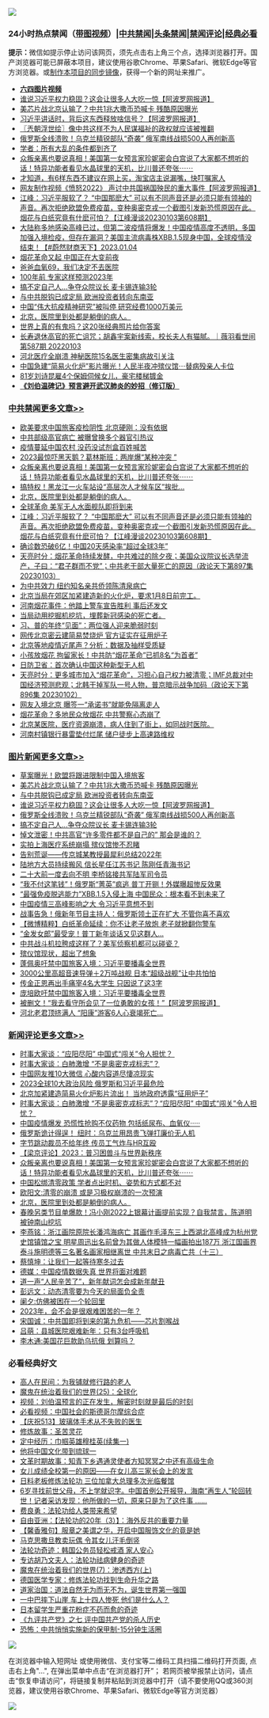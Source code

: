 ![](https://raw.githubusercontent.com/jsvpn/jsproxy/dev/64photo/fqnews-qr.jpg)

<div id="tt">
<h3>24小时热点禁闻（<a href="https://aaa.v2dns.tk/?QAjUl=BgRp5UNKRn&T5Vk=fPVH&Q59Ab=WxGE" target="_blank">带图视频</a>）|<a href="#%E4%B8%AD%E5%85%B1%E7%A6%81%E9%97%BB%E6%9B%B4%E5%A4%9A%E6%96%87%E7%AB%A0">中共禁闻</a>|<a href="#%E5%9B%BE%E7%89%87%E6%96%B0%E9%97%BB%E6%9B%B4%E5%A4%9A%E6%96%87%E7%AB%A0">头条禁闻</a>|<a href="#%E6%96%B0%E9%97%BB%E8%AF%84%E8%AE%BA%E6%9B%B4%E5%A4%9A%E6%96%87%E7%AB%A0">禁闻评论|<a href="#%E5%BF%85%E7%9C%8B%E7%BB%8F%E5%85%B8%E5%A5%BD%E6%96%87">经典必看</a></h3>
<div><b>提示：</b>微信如提示停止访问该网页，须先点击右上角三个点，选择浏览器打开。国产浏览器可能已屏蔽本项目，建议使用谷歌Chrome、苹果Safari、微软Edge等官方浏览器。或<a href="%E5%88%B6%E4%BD%9Cgit%E7%A6%81%E9%97%BB%E9%95%9C%E5%83%8F.md">制作本项目的同步镜像</a>，获得一个新的网址来推广。</div>
<ul>
<li><b><a href="http://d2.v2rss.gq/64.mp4" target="_blank">六四图片视频</a></b></li>
<li><a href="/topimagenews/20230104/1831940.md">谁说习近平权力稳固？这会让很多人大吃一惊【阿波罗网报道】</a></li>
<li><a href="/topimagenews/20230104/1832031.md">美芯片战北京认输了？中共1兆大撒币恐喊卡 残酷原因曝光</a></li>
<li><a href="/cnnews/20230104/1831970.md">习近平讲话时，背后这东西释放啥信号？【阿波罗网报道】</a></li>
<li><a href="/ssgc/20230104/1831957.md">〖兲朝浮世绘〗像中共这样不为人民谋福祉的政权就应该被推翻</a></li>
<li><a href="/topimagenews/20230104/1831938.md">俄罗斯全线溃败！乌克兰精锐部队“奇袭” 俄军南线战损500人再创新高</a></li>
<li><a href="/baitai/20230104/1831828.md">学者：所有大乱的条件都到齐了</a></li>
<li><a href="/comments/20230104/1832109.md">众叛亲离也要说真相！美国第一女预言家珍妮密会白宫说了大家都不想听的话！特异功能者看见水晶球里的天机，比川普还夸张⋯⋯</a></li>
<li><a href="/lifebaike/20230104/1832028.md">才知道，有6样东西不建议在网上买，淘宝店主说漏嘴，快叮嘱家人</a></li>
<li><a href="/cnnews/20230104/1832012.md">网友制作视频《愤怒2022》 声讨中共国祸国殃民的重大事件【阿波罗网报道】</a></li>
<li><a href="/cbnews/20230104/1831980.md">江峰：习近平服软了？ “中国那麽大” 可以有不同声音还是必须只能有领袖的声音。再次拒绝欧盟免费疫苗，变种奥密克戎一个截图引发新恐慌原因在此。烟花与白纸究竟有什麽可怕？【江峰漫谈20230103第608期】</a></li>
<li><a href="/sohnews/20230104/1832078.md">大陆称多地感染高峰已过，但第二波疫情将爆发！中国疫情高度不透明，多国加强入境检疫，但存在漏洞？美国主流病毒株XBB.1.5现身中国，全球疫情没结束！【#蔚然财商天下】2023.01.04</a></li>
<li><a href="/cnnews/20230104/1831962.md">烟花革命又起 中国正在大变前夜</a></li>
<li><a href="/cnnews/20230104/1832040.md">爸爸血氧69，我们决定不去医院</a></li>
<li><a href="/funmedia/20230104/1832044.md">100年前 专家这样预测2023年</a></li>
<li><a href="/topimagenews/20230104/1831852.md">搞不定自己人…争夺众院议长 麦卡锡连输3轮</a></li>
<li><a href="/topimagenews/20230104/1831976.md">与中共脱钩已成定局 欧洲投资者转向东南亚</a></li>
<li><a href="/cnnews/20230104/1831878.md">中国“伟大抗疫精神研究”被叫停 研究经费1000万美元</a></li>
<li><a href="/comments/20230104/1831986.md">北京，医院里到处都是躺倒的病人。</a></li>
<li><a href="/funmedia/20230104/1831988.md">世界上真的有鬼吗？这20张经典照片给你答案</a></li>
<li><a href="/sohnews/20230104/1831973.md">长寿退休高官的死亡诅咒；胡鑫宇案新线索，校长夫人有猫腻。｜薇羽看世间 第587期 20220103</a></li>
<li><a href="/baitai/20230104/1831931.md">河北医疗全崩溃 神秘医院15名医生密集病故引关注</a></li>
<li><a href="/cnnews/20230104/1832168.md">中国急建“简易火化炉”影片曝光！人民半夜冲殡仪馆⋯替病殁亲人卡位</a></li>
<li><a href="/yule/20230104/1831963.md">81岁刘诗昆雇4个保姆伺候女儿，豪宅楼梯镀金</a></li>
<li><b><a href="/comments/20200207/1272816.md" target="_blank">《刘伯温碑记》预言避开武汉肺炎的妙招（修订版）</a></b></li>
</ul>
</div>

<div class="catlist">
<h3><a href="/cbnews/" target="_blank">中共禁闻</a><span><a href="/cbnews/" target="_blank" rel="nofollow">更多文章>></a></span></h3>
<ul>
<li><a href="/cbnews/20230105/1832277.md" target="_blank">欧美要求中国旅客疫检阴性 北京硬刚：没有依据</a></li>
<li><a href="/cbnews/20230105/1832213.md" target="_blank">中共部级高官病亡 被曝曾换多个器官引热议</a></li>
<li><a href="/cbnews/20230105/1832203.md" target="_blank">疫情蔓延中国农村 没药没试剂盒百姓喊苦</a></li>
<li><a href="/cbnews/20230105/1832197.md" target="_blank">2023最惊吓黑天鹅？葛林斯班：两岸爆“某种冲突 ”</a></li>
<li><a href="/comments/20230104/1832109.md" target="_blank">众叛亲离也要说真相！美国第一女预言家珍妮密会白宫说了大家都不想听的话！特异功能者看见水晶球里的天机，比川普还夸张⋯⋯</a></li>
<li><a href="/cbnews/20230104/1832079.md" target="_blank">搞特权！黑龙江一火车站设“高层次人才候车区”挨批…</a></li>
<li><a href="/comments/20230104/1831986.md" target="_blank">北京，医院里到处都是躺倒的病人。</a></li>
<li><a href="/cbnews/20230104/1831983.md" target="_blank">全球革命 美军无人水面舰队即将到来</a></li>
<li><a href="/cbnews/20230104/1831980.md" target="_blank">江峰：习近平服软了？ “中国那麽大” 可以有不同声音还是必须只能有领袖的声音。再次拒绝欧盟免费疫苗，变种奥密克戎一个截图引发新恐慌原因在此。烟花与白纸究竟有什麽可怕？【江峰漫谈20230103第608期】</a></li>
<li><a href="/cbnews/20230104/1831916.md" target="_blank">确诊数恐破6亿！中国20天感染率“超过全球3年”</a></li>
<li><a href="/cbnews/20230104/1831915.md" target="_blank">天亮时分：烟花革命持续发酵，中共难过的除夕夜；美国众议院议长选举流产，子曰：“君子群而不党”；中共老干部大量死亡的原因（政论天下第897集 20230103）</a></li>
<li><a href="/cbnews/20230104/1831889.md" target="_blank">为中共效力 纽约知名亲共侨领陈清泉病亡</a></li>
<li><a href="/comments/20230104/1831833.md" target="_blank">北京当局在郊区加紧建造新的火化炉，要求1月8日前完工。</a></li>
<li><a href="/cbnews/20230104/1831806.md" target="_blank">河南烟花事件：他踏上警车宣告胜利 事后还发文</a></li>
<li><a href="/comments/20230104/1831770.md" target="_blank">当局动用挖掘机挖坑，埋葬新冠感染的死亡者。</a></li>
<li><a href="/cbnews/20230104/1831752.md" target="_blank">习、普的年终“见面”：两位强人迎来脆弱时刻</a></li>
<li><a href="/cbnews/20230103/1831704.md" target="_blank">网传北京密云建简易焚烧炉 官方证实在征用炉子</a></li>
<li><a href="/cbnews/20230103/1831703.md" target="_blank">北京等地疫情近尾声？分析：数据及抽样受质疑</a></li>
<li><a href="/cbnews/20230103/1831608.md" target="_blank">小孩放烟花 拘留家长！中共防“烟花革命”已抓8名“为首者”</a></li>
<li><a href="/cbnews/20230103/1831482.md" target="_blank">日防卫省：首次确认中国这种新型无人机</a></li>
<li><a href="/cbnews/20230103/1831454.md" target="_blank">天亮时分：更多城市加入“烟花革命”，习担心自己权力被清零；IMF总裁对中国经济预测悲观；北韩干掉军队一号人物，普京暗示战争加码（政论天下第896集 20230102）</a></li>
<li><a href="/cbnews/20230103/1831356.md" target="_blank">网友入境北京 曝签一“承诺书”就能免隔离走人</a></li>
<li><a href="/cbnews/20230103/1831348.md" target="_blank">烟花革命？多地民众放烟花 中共警察心态崩了</a></li>
<li><a href="/comments/20230103/1831311.md" target="_blank">北京某医院，医疗资源崩溃，病人住到了街上，如同战时医院。</a></li>
<li><a href="/cbnews/20230103/1831307.md" target="_blank">河南村镇银行暴雷垫付烂尾 储户徒步上高速路维权</a></li>

</ul>
</div>
<div class="catlist">
<h3><a href="/topimagenews/" target="_blank">图片新闻</a><span><a href="/topimagenews/" target="_blank" rel="nofollow">更多文章>></a></span></h3>
<ul>
<li><a href="/topimagenews/20230105/1832238.md" target="_blank">草案曝光！欧盟将跟进限制中国入境旅客</a></li>
<li><a href="/topimagenews/20230104/1832031.md" target="_blank">美芯片战北京认输了？中共1兆大撒币恐喊卡 残酷原因曝光</a></li>
<li><a href="/topimagenews/20230104/1831976.md" target="_blank">与中共脱钩已成定局 欧洲投资者转向东南亚</a></li>
<li><a href="/topimagenews/20230104/1831940.md" target="_blank">谁说习近平权力稳固？这会让很多人大吃一惊【阿波罗网报道】</a></li>
<li><a href="/topimagenews/20230104/1831938.md" target="_blank">俄罗斯全线溃败！乌克兰精锐部队“奇袭” 俄军南线战损500人再创新高</a></li>
<li><a href="/topimagenews/20230104/1831852.md" target="_blank">搞不定自己人…争夺众院议长 麦卡锡连输3轮</a></li>
<li><a href="/topimagenews/20230104/1831799.md" target="_blank">悼文泄密！中共高官“许多零件都不是自己的” 那会是谁的？</a></li>
<li><a href="/topimagenews/20230104/1831797.md" target="_blank">实拍上海医疗系统崩塌 殡仪馆惨不忍睹</a></li>
<li><a href="/topimagenews/20230103/1831658.md" target="_blank">告别荒诞——传京城某教授最犀利总结2022年</a></li>
<li><a href="/topimagenews/20230103/1831639.md" target="_blank">陆地方大员持续搬风 信长星任江苏书记 陈刚任青海书记</a></li>
<li><a href="/topimagenews/20230103/1831638.md" target="_blank">二十大前一度去向不明 李桥铭接共军陆军司令员</a></li>
<li><a href="/topimagenews/20230103/1831593.md" target="_blank">“我不付这笔钱”！俄罗斯“菁英”疯逃 普丁开铡！外媒曝超惨反效果</a></li>
<li><a href="/topimagenews/20230103/1831519.md" target="_blank">“最强免疫脱逃能力”XBB.1.5入侵上海 中国民众：根本看不到未来了</a></li>
<li><a href="/topimagenews/20230103/1831495.md" target="_blank">中国疫情三高峰影响之大 令习近平意想不到</a></li>
<li><a href="/topimagenews/20230103/1831494.md" target="_blank">战事告急！俄新年节目主持人：俄罗斯领土正在扩大 不管你喜不喜欢</a></li>
<li><a href="/topimagenews/20230103/1831493.md" target="_blank">【微博精粹】白纸革命延续：你不让老子放炮 老子就掀翻你警车</a></li>
<li><a href="/topimagenews/20230103/1831456.md" target="_blank">“金发女郎”最受宠！普丁新年谈话又见这群人…</a></li>
<li><a href="/topimagenews/20230103/1831455.md" target="_blank">中共战斗机拉胯成这样了？美军侦察机都可以碰瓷？</a></li>
<li><a href="/topimagenews/20230103/1831401.md" target="_blank">殡仪馆现状，超出了想象</a></li>
<li><a href="/topimagenews/20230103/1831310.md" target="_blank">蓬佩奥吁禁中国旅客入境：习近平要播毒全世界</a></li>
<li><a href="/topimagenews/20230103/1831309.md" target="_blank">3000公里高超音速导弹＋2万吨战舰 日本“超级战舰”让中共怕怕</a></li>
<li><a href="/topimagenews/20230102/1831234.md" target="_blank">传金正恩再出手痛宰4名大学生 只因说了这3字</a></li>
<li><a href="/topimagenews/20230102/1831214.md" target="_blank">庞培欧吁禁中国旅客入境：习近平要播毒全世界</a></li>
<li><a href="/topimagenews/20230102/1831203.md" target="_blank">被删文！“我去看守所会见了一位勇敢的女孩！”【阿波罗网报道】</a></li>
<li><a href="/topimagenews/20230102/1831162.md" target="_blank">河北老君顶挤满人 “阳康”游客6人心衰竭死亡…</a></li>

</ul>
</div>
<div class="catlist">
<h3><a href="/comments/" target="_blank">新闻评论</a><span><a href="/comments/" target="_blank" rel="nofollow">更多文章>></a></span></h3>
<ul>
<li><a href="/comments/20230104/1832184.md" target="_blank">时事大家谈：“应阳尽阳” 中国式“闯关”令人担忧？&#160;</a></li>
<li><a href="/comments/20230104/1832183.md" target="_blank">时事大家谈：白肺激增 “不是奥密克戎标志”？</a></li>
<li><a href="/comments/20230104/1832163.md" target="_blank">中国网友推10大微信 心酸内容道尽悽凉现实</a></li>
<li><a href="/comments/20230104/1832162.md" target="_blank">2023全球10大政治风险 俄罗斯和习近平最危险</a></li>
<li><a href="/comments/20230104/1832161.md" target="_blank">北京加紧建造简易火化炉影片流出！ 当地政府透露“征用炉子”</a></li>
<li><a href="/comments/20230104/1832153.md" target="_blank">时事大家谈：白肺激增 “不是奥密克戎标志”？“应阳尽阳” 中国式“闯关”令人担忧？&#160;</a></li>
<li><a href="/comments/20230104/1832124.md" target="_blank">中国疫情爆发 恐慌性抢购不仅药物 包括纸尿布、血氧仪·····</a></li>
<li><a href="/comments/20230104/1832123.md" target="_blank">俄罗斯诡计得逞！ 纽时：乌克兰用昂贵飞弹打廉价无人机</a></li>
<li><a href="/comments/20230104/1832122.md" target="_blank">字节跳动裁员不给年终 传员工气炸与HR互殴</a></li>
<li><a href="/comments/20230104/1832116.md" target="_blank">【梁京评论】2023：普习困兽斗与世界新秩序</a></li>
<li><a href="/comments/20230104/1832109.md" target="_blank">众叛亲离也要说真相！美国第一女预言家珍妮密会白宫说了大家都不想听的话！特异功能者看见水晶球里的天机，比川普还夸张⋯⋯</a></li>
<li><a href="/comments/20230104/1832105.md" target="_blank">中国松绑清零政策 学者点出时机、姿势和方式都不对</a></li>
<li><a href="/comments/20230104/1832046.md" target="_blank">欧阳文:清零的崩溃 或是习极权崩溃的一次预演</a></li>
<li><a href="/comments/20230104/1831986.md" target="_blank">北京，医院里到处都是躺倒的病人。</a></li>
<li><a href="/comments/20230104/1831981.md" target="_blank">春晚另类节目单爆款！冯小刚2022上银幕计画提前实现？自我禁言，陈道明被钟南山挖坑</a></li>
<li><a href="/comments/20230104/1831971.md" target="_blank">李燕铭：浙江画院原院长潘鸿海病亡 其画作毛泽东三上西湖北高峰成为杭州党史馆镇馆之宝 明星周迅出名前曾为其做人体模特一幅画拍出187万 浙江国画界泰斗施明德等三名著名画家相继离世 中共末日之病毒亡共（十三）</a></li>
<li><a href="/comments/20230104/1831947.md" target="_blank">蔡慎坤：让我们一起等待寒冬过去</a></li>
<li><a href="/comments/20230104/1831946.md" target="_blank">德媒：中国疫情数据失真 世界将面对难题</a></li>
<li><a href="/comments/20230104/1831934.md" target="_blank">道一声“人民辛苦了”，新年献词怎会成新年献丑</a></li>
<li><a href="/comments/20230104/1831933.md" target="_blank">彭远文：动态清零要为今天的局面负全责</a></li>
<li><a href="/comments/20230104/1831922.md" target="_blank">阑夕:仿佛被困在一个轮回里</a></li>
<li><a href="/comments/20230104/1831921.md" target="_blank">2023年，会不会是很艰难困苦的一年？‌‌</a></li>
<li><a href="/comments/20230104/1831896.md" target="_blank">宋国诚：中共国即将到来的第九危机——芯片割喉战</a></li>
<li><a href="/comments/20230104/1831895.md" target="_blank">吕萌：县城医院艰难新年：只有3台呼吸机</a></li>
<li><a href="/comments/20230104/1831894.md" target="_blank">李木通:美国花巨款助乌抗俄 划算吗？</a></li>

</ul>
</div>

<div class="catlist">
<h3>必看经典好文</h3>
<ul>
<li><a href="/tculture/20121023/72121.md" target="_blank">高人在民间：为我铺就修行路的老人</a></li>
<li><a href="/comments/20181017/1014654.md" target="_blank">魔鬼在统治着我们的世界(25)：全球化</a></li>
<li><a href="/comments/20200628/1351782.md" target="_blank">视频：刘伯温预言的正在发生，解密时刻就是最后的时刻</a></li>
<li><a href="/comments/20200806/1375443.md" target="_blank">必看视频：中国社会的斯德哥尔摩综合症</a></li>
<li><a href="/cbnews/20210526/1554325.md" target="_blank">【庆祝513】玻璃体手术从不失败的医生</a></li>
<li><a href="/comments/20220522/1736049.md" target="_blank">修炼故事：圣苦灵花</a></li>
<li><a href="/tculture/20161028/606931.md" target="_blank">定中经历：巾帼英雄穆桂英(续集一)</a></li>
<li><a href="/bannedvideo/20220425/1724098.md" target="_blank">他将中国文化带到琉球一</a></li>
<li><a href="/comments/20200308/1290079.md" target="_blank">文革时期故事：知青下乡遇通灵使者方知冥冥之中还有高级生命</a></li>
<li><a href="/comments/20210801/1597741.md" target="_blank">女儿成绩全校第一的原因——在女儿高三家长会上的发言</a></li>
<li><a href="/comments/20200531/1337359.md" target="_blank">日料老板修炼法轮功 三位加拿大总理多次光临餐馆</a></li>
<li><a href="/comments/20210716/1588420.md" target="_blank">6岁寻找前世父母，不上学就识字。中国首例公开报导，海南“再生人”轮回转世！记者采访发现：他所做的一切，原来只是为了这件事 &#8230;&#8230;</a></li>
<li><a href="/comments/20220522/1736045.md" target="_blank">费良勇：法轮功给人类带来希望</a></li>
<li><a href="/comments/20190806/1168435.md" target="_blank">自由亚洲：【法轮功的20年（3）】：海外反共的重要力量</a></li>
<li><a href="/bannedvideo/20201203/1441331.md" target="_blank">【馨香雅句】服章之美谓之华，开启中国服饰文化的竟是她</a></li>
<li><a href="/lifebaike/20180921/1001202.md" target="_blank">马克思撒旦教卖玩偶 令其女儿汗毛倒竖</a></li>
<li><a href="/comments/20220710/1756469.md" target="_blank">法轮功奇迹：韩国公务员轻松戒酒 家人安心</a></li>
<li><a href="/comments/20221226/1827998.md" target="_blank">专访胡乃文夫人：法轮功祛病健身的奇迹</a></li>
<li><a href="/topimagenews/20180527/948369.md" target="_blank">魔鬼在统治着我们的世界(7)：渗透西方(上)</a></li>
<li><a href="/comments/20200607/783186.md" target="_blank">德国医学专家：修炼法轮功找到生命升华之路</a></li>
<li><a href="/comments/20220722/1761708.md" target="_blank">道家治国：道法自然无为而无不为，诞生世界第一强国</a></li>
<li><a href="/cbnews/20200611/1343057.md" target="_blank">一中巴摔下山崖 车上十四人惨死 他们是什么人？</a></li>
<li><a href="/comments/20210324/1511732.md" target="_blank">日本留学生严重花粉症不药而愈的奇迹</a></li>
<li><a href="/bookonline/20131116/201048.md" target="_blank">《九评共产党》之七 评中国共产党的杀人历史</a></li>
<li><a href="/baitai/20200711/1359005.md" target="_blank">恐怖：中共悄悄实施新的保甲制-15分钟生活圈</a></li>

</ul>
</div>

![](https://raw.githubusercontent.com/jsvpn/jsproxy/dev/64photo/fqnews-qr.jpg)

在浏览器中输入短网址 或使用微信、支付宝等二维码工具扫描二维码打开页面, 点击右上角"...", 在弹出菜单中点击“在浏览器打开”； 若网页被举报禁止访问，请点击“恢复申请访问”，将链接复制并粘贴到浏览器中打开（请不要使用QQ或360浏览器，建议使用谷歌Chrome、苹果Safari、微软Edge等官方浏览器）

![](https://raw.githubusercontent.com/jsvpn/jsproxy/dev/64photo/wx.jpg)
